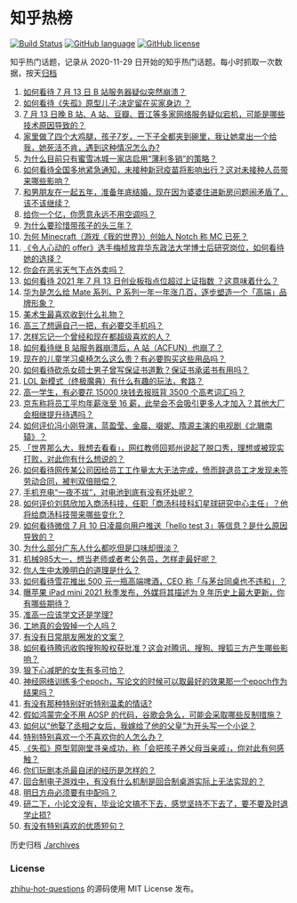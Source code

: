 # 知乎热榜
[![Build Status](https://github.com/ToWeLong/zhihu-hot-questions/workflows/CI/badge.svg)](https://github.com/ToWeLong/zhihu-hot-questions/actions)
[![GitHub language](https://img.shields.io/badge/language-golang-orange.svg)](https://golang.org/)
[![GitHub license](https://img.shields.io/github/license/ToWeLong/zhihu-hot-questions)](https://github.com/ToWeLong/zhihu-hot-questions/blob/main/LICENSE)

知乎热门话题，记录从 2020-11-29 日开始的知乎热门话题。每小时抓取一次数据，按天[归档](./archives)

<!-- BEGIN -->

1. [如何看待 7 月 13 日 B 站服务器疑似突然崩溃？](https://www.zhihu.com/question/472065470)
1. [如何看待《失孤》原型儿子:决定留在买家身边 ？](https://www.zhihu.com/question/472060531)
1. [7 月 13 日晚 B 站、A 站、豆瓣、晋江等多家网络服务疑似宕机，可能是哪些技术原因导致的？](https://www.zhihu.com/question/472077734)
1. [家里做了四个大鸡腿，孩子7岁，一下子全都夹到碗里，我让她拿出一个给我，她死活不肯，遇到这种情况怎么办?](https://www.zhihu.com/question/471273205)
1. [为什么目前只有蜜雪冰城一家店启用“薄利多销”的策略？](https://www.zhihu.com/question/469087818)
1. [如何看待全国多地紧急通知，未接种新冠疫苗将影响出行？这对未接种人员带来哪些影响？](https://www.zhihu.com/question/471934454)
1. [和男朋友在一起五年，准备年底结婚，现在因为婆婆住进新房问题闹矛盾了，该不该继续？](https://www.zhihu.com/question/471774099)
1. [给你一个亿，你愿意永远不用空调吗？](https://www.zhihu.com/question/461752259)
1. [为什么要珍惜带孩子的头三年？](https://www.zhihu.com/question/470839638)
1. [为何 Minecraft（游戏《我的世界》）创始人 Notch 称 MC 已死？](https://www.zhihu.com/question/469924960)
1. [《令人心动的 offer》选手梅桢放弃华东政法大学博士后研究岗位，如何看待她的选择？](https://www.zhihu.com/question/472019269)
1. [你会在恶劣天气下点外卖吗？](https://www.zhihu.com/question/471981491)
1. [如何看待 2021 年 7 月 13 日创业板指点位超过上证指数 ？这意味着什么？](https://www.zhihu.com/question/471919924)
1. [华为是怎么给 Mate 系列、P 系列一年一年涨几百，逐步塑造一个「高端」品牌形象？](https://www.zhihu.com/question/471518191)
1. [美术生最喜欢收到什么礼物？](https://www.zhihu.com/question/314777840)
1. [高三了想逼自己一把，有必要交手机吗？](https://www.zhihu.com/question/471820500)
1. [怎样忘记一个曾经和现在都超级喜欢的人？](https://www.zhihu.com/question/471264519)
1. [如何看待继 B 站服务器崩溃后，A 站（ACFUN）也崩了？](https://www.zhihu.com/question/472070187)
1. [现在的儿童学习桌椅怎么这么贵？有必要购买这些用品吗？](https://www.zhihu.com/question/41871182)
1. [如何看待砍杀女硕士男子曾写保证书道歉？保证书承诺书有用吗？](https://www.zhihu.com/question/471906305)
1. [LOL 新模式（终极魔典）有什么有趣的玩法，套路？](https://www.zhihu.com/question/465219044)
1. [高一学生，有必要花 15000 块钱去报班背 3500 个高考词汇吗？](https://www.zhihu.com/question/460422473)
1. [京东称将员工平均年薪涨至 16 薪，此举会不会吸引更多人才加入？其他大厂会相继提升待遇吗？](https://www.zhihu.com/question/471944087)
1. [如何评价冯小刚导演，蓝盈莹、金晨、啜妮、隋源主演的电视剧《北辙南辕》？](https://www.zhihu.com/question/452590245)
1. [「世界那么大，我想去看看」，网红教师回郑州说起了脱口秀，理想或被现实打败，对此你有什么想说的？](https://www.zhihu.com/question/471940315)
1. [如何看待网传某公司因给员工工作量太大无法完成，愤而辞退员工才发现未签劳动合同，被判双倍赔偿？](https://www.zhihu.com/question/471393165)
1. [手机充电“一夜不拔”，对电池到底有没有坏处呢？](https://www.zhihu.com/question/351666337)
1. [如何评价刘慈欣加入商汤科技，任职「商汤科技科幻星球研究中心主任」？他将给商汤科技带来哪些变化？](https://www.zhihu.com/question/471187044)
1. [如何看待微信 7 月 10 日凌晨向用户推送「hello test 3」等信息？是什么原因导致的？](https://www.zhihu.com/question/471261908)
1. [为什么部分广东人什么都吃但是口味却很淡？](https://www.zhihu.com/question/284807709)
1. [机械985大一，想当老师或者考公务员，怎样走最好呢？](https://www.zhihu.com/question/471902877)
1. [你人生中太晚明白的道理是什么？](https://www.zhihu.com/question/470076571)
1. [如何看待雪花推出 500 元一瓶高端啤酒，CEO 称「与茅台同桌也不违和」？](https://www.zhihu.com/question/471534255)
1. [曝苹果 iPad mini 2021 秋季发布，外媒将其描述为 9 年历史上最大更新，你有哪些期待？](https://www.zhihu.com/question/471704575)
1. [准高一应该学文还是学理?](https://www.zhihu.com/question/471457674)
1. [工地真的会毁掉一个人吗？](https://www.zhihu.com/question/465728893)
1. [有没有日常朋友圈发的文案？](https://www.zhihu.com/question/465689192)
1. [如何看待腾讯收购搜狗股权获批准？这会对腾讯、搜狗、搜狐三方产生哪些影响？](https://www.zhihu.com/question/471926838)
1. [狠下心减肥的女生有多可怕？](https://www.zhihu.com/question/431969166)
1. [神经网络训练多个epoch，写论文的时候可以取最好的效果那一个epoch作为结果吗？](https://www.zhihu.com/question/408153243)
1. [有没有那种特别好听特别温柔的情话?](https://www.zhihu.com/question/418404539)
1. [假如鸿蒙完全不用 AOSP 的代码，谷歌会急么，可能会采取哪些反制措施？](https://www.zhihu.com/question/467808368)
1. [如何以“他娶了丞相之女后，我嫁给了他的父皇”为开头写一个小说？](https://www.zhihu.com/question/434689945)
1. [特别特别喜欢一个不喜欢你的人怎么办？](https://www.zhihu.com/question/470502316)
1. [《失孤》原型郭刚堂寻亲成功，称「会把孩子养父母当亲戚」，你对此有何感触？](https://www.zhihu.com/question/471922843)
1. [你们玩剧本杀最自闭的经历是怎样的？](https://www.zhihu.com/question/370419755)
1. [回合制电子游戏中，有没有什么机制是回合制桌游实际上无法实现的？](https://www.zhihu.com/question/471936700)
1. [明日方舟必须要有中配吗？](https://www.zhihu.com/question/470741402)
1. [研二下，小论文没有，毕业论文搞不下去，感觉坚持不下去了，要不要及时退学止损 ​?](https://www.zhihu.com/question/460435928)
1. [有没有特别喜欢的优质短句？](https://www.zhihu.com/question/468449253)

<!-- END -->

历史归档 [./archives](./archives)


### License
[zhihu-hot-questions](https://github.com/towelong/zhihu-hot-questions) 的源码使用 MIT License 发布。
